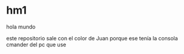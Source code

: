 # hm1
hola mundo
 
 este repositorio sale con el color de Juan porque ese tenía la consola cmander del pc que use
 
